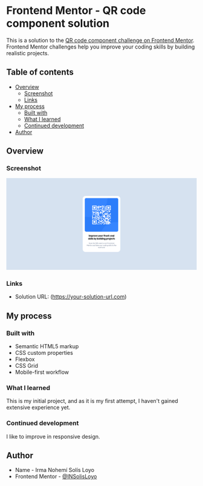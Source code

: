 # Frontend Mentor - QR code component solution

This is a solution to the [QR code component challenge on Frontend Mentor](https://www.frontendmentor.io/challenges/qr-code-component-iux_sIO_H). Frontend Mentor challenges help you improve your coding skills by building realistic projects. 

## Table of contents

- [Overview](#overview)
  - [Screenshot](#screenshot)
  - [Links](#links)
- [My process](#my-process)
  - [Built with](#built-with)
  - [What I learned](#what-i-learned)
  - [Continued development](#continued-development)
- [Author](#author)


## Overview

### Screenshot

![](./screenshot.png)


### Links

- Solution URL: (https://your-solution-url.com)

## My process

### Built with

- Semantic HTML5 markup
- CSS custom properties
- Flexbox
- CSS Grid
- Mobile-first workflow

### What I learned

This is my initial project, and as it is my first attempt, I haven't gained extensive experience yet. 

### Continued development

I like to improve in responsive design.


## Author

- Name - Irma Nohemí Solís Loyo
- Frontend Mentor - [@INSolisLoyo](https://www.frontendmentor.io/profile/INSolisLoyo)

